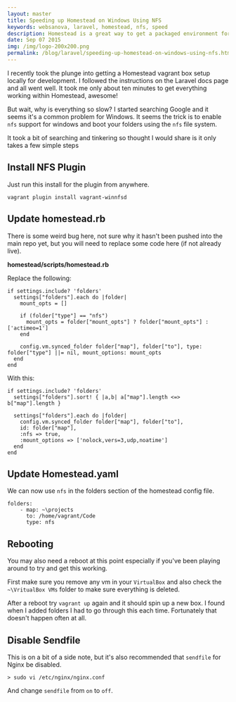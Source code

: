 ```yaml
---
layout: master
title: Speeding up Homestead on Windows Using NFS
keywords: websanova, laravel, homestead, nfs, speed
description: Homestead is a great way to get a packaged environment for your Laravel packages. However for Windows we will need to setup NFS to get it our page load times to an appropriate level.
date: Sep 07 2015
img: /img/logo-200x200.png
permalink: /blog/laravel/speeding-up-homestead-on-windows-using-nfs.html
---
```


I recently took the plunge into getting a Homestead vagrant box setup locally for development. I followed the instructions on the Laravel docs page and all went well. It took me only about ten minutes to get everything working within Homestead, awesome!

But wait, why is everything so slow? I started searching Google and it seems it's a common problem for Windows. It seems the trick is to enable `nfs` support for windows and boot your folders using the `nfs` file system.

It took a bit of searching and tinkering so thought I would share is it only takes a few simple steps

## Install NFS Plugin

Just run this install for the plugin from anywhere.

~~~
vagrant plugin install vagrant-winnfsd
~~~

## Update homestead.rb

There is some weird bug here, not sure why it hasn't been pushed into the main repo yet, but you will need to replace some code here (if not already live).

**homestead/scripts/homestead.rb**

Replace the following:

~~~
if settings.include? 'folders'
  settings["folders"].each do |folder|
    mount_opts = []

    if (folder["type"] == "nfs")
      mount_opts = folder["mount_opts"] ? folder["mount_opts"] : ['actimeo=1']
    end

    config.vm.synced_folder folder["map"], folder["to"], type: folder["type"] ||= nil, mount_options: mount_opts
  end
end
~~~

With this:

~~~
if settings.include? 'folders'
  settings["folders"].sort! { |a,b| a["map"].length <=> b["map"].length }

  settings["folders"].each do |folder|
    config.vm.synced_folder folder["map"], folder["to"], 
    id: folder["map"],
    :nfs => true,
    :mount_options => ['nolock,vers=3,udp,noatime']
  end
end
~~~

## Update Homestead.yaml

We can now use `nfs` in the folders section of the homestead config file.

~~~
folders:
    - map: ~\projects
      to: /home/vagrant/Code
      type: nfs
~~~

## Rebooting

You may also need a reboot at this point especially if you've been playing around to try and get this working.

First make sure you remove any vm in your `VirtualBox` and also check the `~\VritualBox VMs` folder to make sure everything is deleted.

After a reboot try `vagrant up` again and it should spin up a new box. I found when I added folders I had to go through this each time. Fortunately that doesn't happen often at all.

## Disable Sendfile

This is on a bit of a side note, but it's also recommended that `sendfile` for Nginx be disabled.

~~~
> sudo vi /etc/nginx/nginx.conf
~~~

And change `sendfile` from `on` to `off`.
